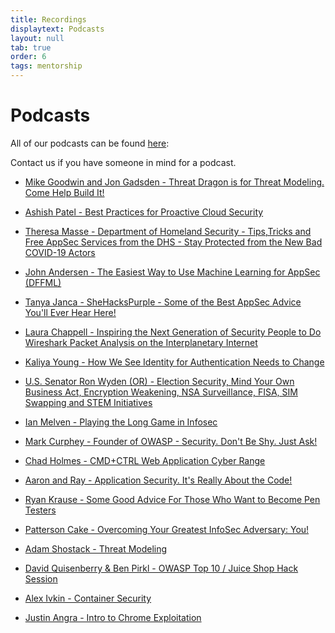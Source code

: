 ```yaml
---
title: Recordings
displaytext: Podcasts
layout: null
tab: true
order: 6
tags: mentorship
---
```


# Podcasts

All of our podcasts can be found [here](https://www.buzzsprout.com/775379):

Contact us if you have someone in mind for a podcast.


* [Mike Goodwin and Jon Gadsden - Threat Dragon is for Threat Modeling. Come Help Build It!](https://www.buzzsprout.com/775379/4070918-mike-goodwin-and-jon-gadsden-threat-dragon-is-for-threat-modeling-come-help-build-it)

* [Ashish Patel - Best Practices for Proactive Cloud Security](https://www.buzzsprout.com/775379/4019645-ashish-patel-best-practices-for-proactive-cloud-security)

* [Theresa Masse - Department of Homeland Security - Tips,Tricks and Free AppSec Services from the DHS - Stay Protected from the New Bad COVID-19 Actors](https://www.buzzsprout.com/775379/3347926-theresa-masse-department-of-homeland-security-tips-tricks-and-free-appsec-services-from-the-dhs-stay-protected-from-the-new-bad-covid-19-actors)

* [John Andersen - The Easiest Way to Use Machine Learning for AppSec (DFFML)](https://www.buzzsprout.com/775379/3238996-john-andersen-the-easiest-way-to-use-machine-learning-for-appsec-dffml)

* [Tanya Janca - SheHacksPurple - Some of the Best AppSec Advice You'll Ever Hear Here!](https://www.buzzsprout.com/775379/3157318-tanya-janca-shehackspurple-some-of-the-best-appsec-advice-you-ll-ever-hear-here)

* [Laura Chappell - Inspiring the Next Generation of Security People to Do Wireshark Packet Analysis on the Interplanetary Internet](https://www.buzzsprout.com/775379/3063088-laura-chappell-inspiring-the-next-generation-of-security-people-to-do-wireshark-packet-analysis-on-the-interplanetary-internet)

* [Kaliya Young - How We See Identity for Authentication Needs to Change](https://www.buzzsprout.com/775379/3020383-kaliya-young-how-we-see-identity-for-authentication-needs-to-change)

* [U.S. Senator Ron Wyden (OR) - Election Security, Mind Your Own Business Act, Encryption Weakening, NSA Surveillance, FISA, SIM Swapping and STEM Initiatives](https://www.buzzsprout.com/775379/2877130-u-s-senator-ron-wyden-or-election-security-mind-your-own-business-act-encryption-weakening-nsa-surveillance-fisa-sim-swapping-and-stem-initiatives)

* [Ian Melven - Playing the Long Game in Infosec](https://www.buzzsprout.com/775379/2810404-ian-melven-playing-the-long-game-in-infosec)

* [Mark Curphey - Founder of OWASP - Security. Don't Be Shy. Just Ask!](https://www.buzzsprout.com/775379/2749045-mark-curphey-founder-of-owasp-security-don-t-be-shy-just-ask)

* [Chad Holmes - CMD+CTRL Web Application Cyber Range](https://www.buzzsprout.com/775379/2687776-chad-holmes-cmd-ctrl-web-application-cyber-range)

* [Aaron and Ray - Application Security. It's Really About the Code!](https://www.buzzsprout.com/775379/2630527-aaron-and-ray-application-security-it-s-really-about-the-code)

* [Ryan Krause - Some Good Advice For Those Who Want to Become Pen Testers](https://www.buzzsprout.com/775379/2457572-ryan-krause-some-good-advice-for-those-who-want-to-become-pen-testers)

* [Patterson Cake - Overcoming Your Greatest InfoSec Adversary: You!](https://www.buzzsprout.com/775379/2316746-patterson-cake-overcoming-your-greatest-infosec-adversary-you)

* [Adam Shostack - Threat Modeling](https://www.buzzsprout.com/775379/2316740-adam-shostack-threat-modeling)

* [David Quisenberry & Ben Pirkl - OWASP Top 10 / Juice Shop Hack Session](https://www.buzzsprout.com/775379/2316719-david-quisenberry-ben-pirkl-owasp-top-10-juice-shop-hack-session)

* [Alex Ivkin - Container Security](https://www.buzzsprout.com/775379/2316707-alex-ivkin-container-security)

* [Justin Angra - Intro to Chrome Exploitation](https://www.buzzsprout.com/775379/2316689-justin-angra-intro-to-chrome-exploitation)
